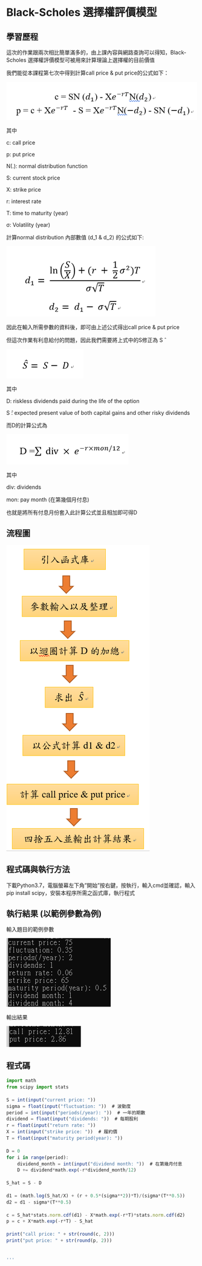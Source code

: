 # Black-Scholes 選擇權評價模型
## 學習歷程

這次的作業跟兩次相比簡單滿多的，由上課內容與網路查詢可以得知，Black-Scholes 選擇權評價模型可被用來計算理論上選擇權的目前價值

我們能從本課程第七次中得到計算call price & put price的公式如下：

<img src="https://github.com/jenny56402/Financial_Engineering/blob/master/HW4/image/1.PNG"/>

其中

c: call price

p: put price

N(.): normal distribution function

S: current stock price

X: strike price

r: interest rate

T: time to maturity (year)

σ: Volatility (year)


計算normal distribution 內部數值 (d_1  & d_2) 的公式如下:

<img src="https://github.com/jenny56402/Financial_Engineering/blob/master/HW4/image/2.PNG"/>

因此在輸入所需參數的資料後，即可由上述公式得出call price & put price

但這次作業有利息給付的問題，因此我們需要將上式中的S修正為 S ̂ 

<img src="https://github.com/jenny56402/Financial_Engineering/blob/master/HW4/image/3.PNG"/>

其中

D: riskless dividends paid during the life of the option

S ̂: expected present value of both capital gains and other risky dividends

而D的計算公式為

<img src="https://github.com/jenny56402/Financial_Engineering/blob/master/HW4/image/4.PNG"/>

其中

div: dividends

mon: pay month (在第幾個月付息)


也就是將所有付息月份套入此計算公式並且相加即可得D


## 流程圖

<img src="https://github.com/jenny56402/Financial_Engineering/blob/master/HW4/image/5.PNG"/>

## 程式碼與執行方法

下載Python3.7，電腦螢幕左下角”開始”按右鍵，按執行，輸入cmd並確認，輸入pip install scipy，安裝本程序所需之函式庫，執行程式

## 執行結果 (以範例參數為例)

輸入題目的範例參數

<img src="https://github.com/jenny56402/Financial_Engineering/blob/master/HW4/image/6.png"/>

輸出結果

<img src="https://github.com/jenny56402/Financial_Engineering/blob/master/HW4/image/7.png"/>


## 程式碼
```typescript
import math
from scipy import stats

S = int(input("current price: "))
sigma = float(input("fluctuation: "))  # 波動度
period = int(input("periods(/year): "))  # 一年的期數
dividend = float(input("dividends: "))  # 每期股利
r = float(input("return rate: "))
X = int(input("strike price: "))  # 履約價
T = float(input("maturity period(year): "))

D = 0
for i in range(period):
    dividend_month = int(input("dividend month: "))  # 在第幾月付息
    D += dividend*math.exp(-r*dividend_month/12)

S_hat = S - D

d1 = (math.log(S_hat/X) + (r + 0.5*(sigma**2))*T)/(sigma*(T**0.5))
d2 = d1 - sigma*(T**0.5)

c = S_hat*stats.norm.cdf(d1) - X*math.exp(-r*T)*stats.norm.cdf(d2)
p = c + X*math.exp(-r*T) - S_hat

print("call price: " + str(round(c, 2)))
print("put price: " + str(round(p, 2)))


'''

